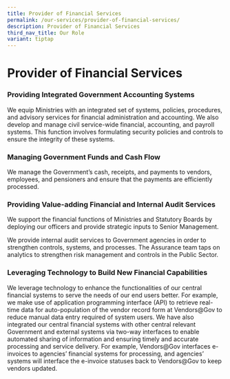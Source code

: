 ```yaml
---
title: Provider of Financial Services
permalink: /our-services/provider-of-financial-services/
description: Provider of Financial Services
third_nav_title: Our Role
variant: tiptap
---
```

<h1>Provider of Financial Services</h1>
<h3>Providing Integrated Government Accounting Systems</h3>
<p>We equip Ministries with an integrated set of systems, policies, procedures,
and advisory services for financial administration and accounting. We also
develop and manage civil service-wide financial, accounting, and payroll
systems. This function involves formulating security policies and controls
to ensure the integrity of these systems.</p>
<h3>Managing Government Funds and Cash Flow</h3>
<p>We manage the Government’s cash, receipts, and payments to vendors, employees,
and pensioners and ensure that the payments are efficiently processed.</p>
<h3>Providing Value-adding Financial and Internal Audit Services</h3>
<p>We support the financial functions of Ministries&nbsp;and Statutory Boards&nbsp;by
deploying our officers and provide strategic inputs to Senior Management.</p>
<p>We provide internal audit services to Government agencies in order to
strengthen controls, systems, and processes. The Assurance team taps on
analytics to strengthen risk management and controls in the Public Sector.</p>
<h3>Leveraging Technology to Build New Financial Capabilities</h3>
<p>We leverage technology to enhance the functionalities of our central financial
systems to serve the needs of our end users better. For example, we make
use of application programming interface (API) to retrieve real-time data
for auto-population of the vendor record form at Vendors@Gov to reduce
manual data entry required of system users. We have also integrated our
central financial systems with other central relevant Government and external
systems via two-way interfaces to enable automated sharing of information
and ensuring timely and accurate processing and service delivery. For example,
Vendors@Gov interfaces e-invoices to agencies’ financial systems for processing,
and agencies’ systems will interface the e-invoice statuses back to Vendors@Gov
to keep vendors updated.</p>
